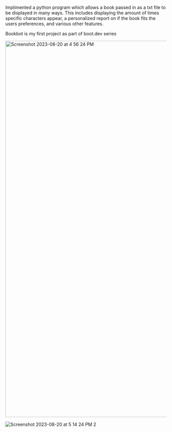 Implimented a python program which allows a book passed in as a txt file to be displayed in many ways. This includes displaying the amount of times specific characters appear, a personalized report on if the book fits the users preferences, and various other features. 


Bookbot is my first project as part of boot.dev series

<img width="1175" alt="Screenshot 2023-08-20 at 4 56 24 PM" src="https://github.com/smyanj/bookbot/assets/95009071/304f95d5-48fd-48e7-b220-e6ae83f48db9">




![Screenshot 2023-08-20 at 5 14 24 PM 2](https://github.com/smyanj/bookbot/assets/95009071/f45cc9c5-8fcd-406c-8573-25cf3fa76363)
